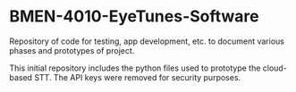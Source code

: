 # BMEN-4010-EyeTunes-Software
Repository of code for testing, app development, etc. to document various phases and prototypes of project.

This initial repository includes the python files used to prototype the cloud-based STT. The API keys were removed for security purposes. 
